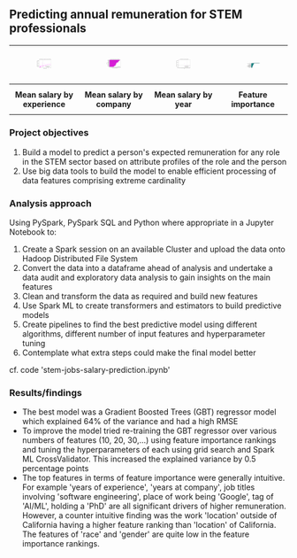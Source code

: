 ## Predicting annual remuneration for STEM professionals

<table style="width: 100%; table-layout: fixed; border-collapse: collapse; text-align: center;">
  <tr>
    <td style="width: 25%; padding: 10px;">
      <figure>
        <img src="images/STEM1.png" style="width: 100%; max-width: 200px; height: auto;" alt="STEM1">
      </figure>
    </td>
    <td style="width: 25%; padding: 10px;">
      <figure>
        <img src="images/STEM3.png" style="width: 100%; max-width: 200px; height: auto;" alt="STEM3">
      </figure>
    </td>
    <td style="width: 25%; padding: 10px;">
      <figure>
        <img src="images/STEM2.png" style="width: 100%; max-width: 200px; height: auto;" alt="STEM2">
      </figure>
    </td>
    <td style="width: 25%; padding: 10px;">
      <figure>
        <img src="images/STEM4.png" style="width: 100%; max-width: 200px; height: auto;" alt="STEM4">
      </figure>
    </td>
  </tr>
  <tr>
    <th style="width: 25%; padding: 10px;">Mean salary by experience</th>
    <th style="width: 25%; padding: 10px;">Mean salary by company</th>
    <th style="width: 25%; padding: 10px;">Mean salary by year</th>
    <th style="width: 25%; padding: 10px;">Feature importance</th>
  </tr>
</table>

### Project objectives

1. Build a model to predict a person's expected remuneration for any role in the STEM sector based on attribute profiles of the role and the person
2. Use big data tools to build the model to enable efficient processing of data features comprising extreme cardinality
  
### Analysis approach

Using PySpark, PySpark SQL and Python where appropriate in a Jupyter Notebook to:
1. Create a Spark session on an available Cluster and upload the data onto Hadoop Distributed File System
2. Convert the data into a dataframe ahead of analysis and undertake a data audit and exploratory data analysis to gain insights on the main features
3. Clean and transform the data as required and build new features
4. Use Spark ML to create transformers and estimators to build predictive models
5. Create pipelines to find the best predictive model using different algorithms, different number of input features and hyperparameter tuning
6. Contemplate what extra steps could make the final model better

cf. code 'stem-jobs-salary-prediction.ipynb'

### Results/findings

- The best model was a Gradient Boosted Trees (GBT) regressor model which explained 64% of the variance and had a high RMSE
- To improve the model tried re-training the GBT regressor over various numbers of features (10, 20, 30,...) using feature importance rankings and tuning the hyperparameters of each using grid search and Spark ML CrossValidator. This increased the explained variance by 0.5 percentage points
- The top features in terms of feature importance were generally intuitive. For example 'years of experience', 'years at company', job titles involving 'software engineering', place of work being 'Google', tag of 'AI/ML', holding a 'PhD' are all significant drivers of higher remuneration. However, a counter intuitive finding was the work 'location' outside of California having a higher feature ranking than 'location' of California. The features of 'race' and 'gender' are quite low in the feature importance rankings.

